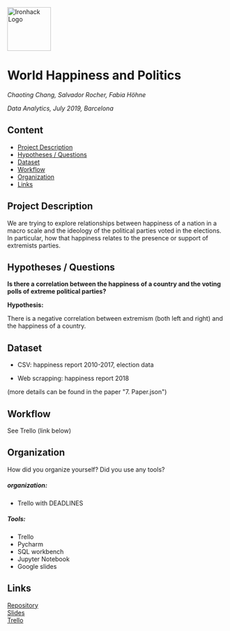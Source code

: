 <img src="https://bit.ly/2VnXWr2" alt="Ironhack Logo" width="100"/>

# World Happiness and Politics
*Chaoting Chang, Salvador Rocher, Fabia Höhne*

*Data Analytics, July 2019, Barcelona*

## Content
- [Project Description](#project-description)
- [Hypotheses / Questions](#hypotheses-/-questions)
- [Dataset](#dataset)
- [Workflow](#workflow)
- [Organization](#organization)
- [Links](#links)

<a name="project-description"></a>

## Project Description

We are trying to explore relationships between happiness of a nation in a macro scale and the ideology of the political parties voted in the elections. In particular, how that happiness relates to the presence or support of extremists parties.

<a name="hypotheses-/-questions"></a>

## Hypotheses / Questions  


**Is there a correlation between the happiness of a country and the voting polls of extreme political parties?**


**Hypothesis:**   

There is a negative correlation between extremism (both left and right) and the happiness of a country.

<a name="dataset"></a>

## Dataset

   - CSV: happiness report 2010-2017, election data
   
   - Web scrapping: happiness report 2018

(more details can be found in the paper "7. Paper.json")

<a name="workflow"></a>

## Workflow

See Trello (link below)

<a name="organization"></a>

## Organization

How did you organize yourself? Did you use any tools?

##### organization:

 - Trello with DEADLINES 


##### Tools:
 - Trello
 - Pycharm
 - SQL workbench
 - Jupyter Notebook
 - Google slides

<a name="links"></a>

## Links

[Repository](https://github.com/Salvinha-vlc/Happiness-index-and-politics-project)  
[Slides](https://docs.google.com/presentation/d/128og0_MkVLuodsIKoku5t27pHMXX3khKQR_4SCVlKAA)  
[Trello](https://trello.com/b/3HqvjLu2/project-3)  

